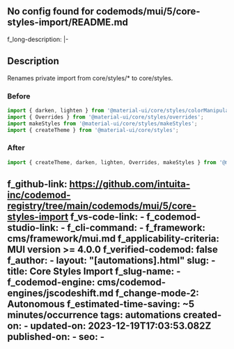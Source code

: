 No config found for codemods/mui/5/core-styles-import/README.md
---
f_long-description: |-
  ## Description
  Renames private import from core/styles/* to core/styles.
  ### Before
  ```ts
  import { darken, lighten } from '@material-ui/core/styles/colorManipulator';
  import { Overrides } from '@material-ui/core/styles/overrides';
  import makeStyles from '@material-ui/core/styles/makeStyles';
  import { createTheme } from '@material-ui/core/styles';
  ```
  ### After
  ```ts
  import { createTheme, darken, lighten, Overrides, makeStyles } from '@material-ui/core/styles';
  ```
f_github-link: https://github.com/intuita-inc/codemod-registry/tree/main/codemods/mui/5/core-styles-import
f_vs-code-link: -
f_codemod-studio-link: -
f_cli-command: -
f_framework: cms/framework/mui.md
f_applicability-criteria: MUI version >= 4.0.0
f_verified-codemod: false
f_author: -
layout: "[automations].html"
slug: -
title: Core Styles Import
f_slug-name: -
f_codemod-engine: cms/codemod-engines/jscodeshift.md
f_change-mode-2: Autonomous
f_estimated-time-saving: ~5 minutes/occurrence
tags: automations
created-on: -
updated-on: 2023-12-19T17:03:53.082Z
published-on: -
seo: -
---
